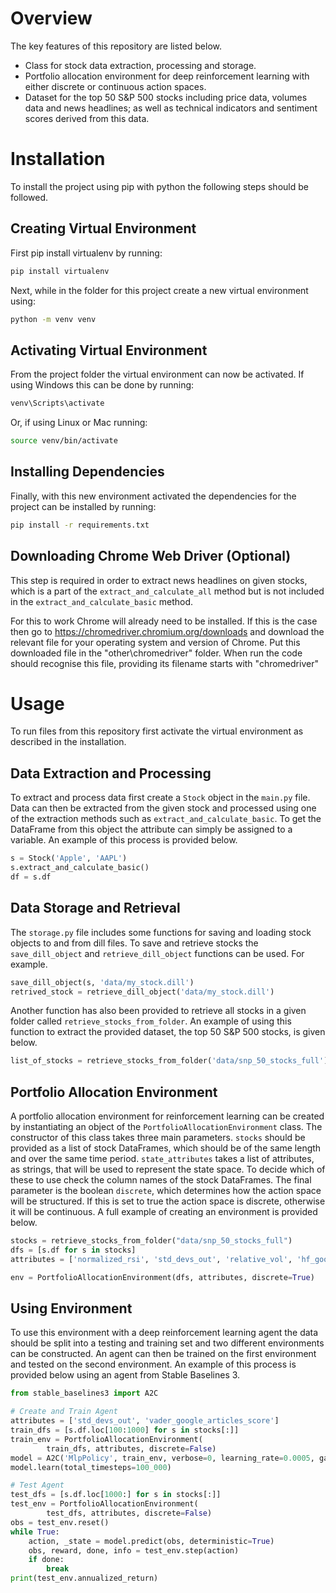 # Overview

The key features of this repository are listed below.

- Class for stock data extraction, processing and storage.
- Portfolio allocation environment for deep reinforcement learning with either discrete or continuous action spaces.
- Dataset for the top 50 S&P 500 stocks including price data, volumes data and news headlines; as well as technical indicators and sentiment scores derived from this data.

# Installation

To install the project using pip with python the following steps should be followed.

## Creating Virtual Environment

First pip install virtualenv by running:

```bash
pip install virtualenv
```

Next, while in the folder for this project create a new virtual environment using:

```bash
python -m venv venv
```

## Activating Virtual Environment

From the project folder the virtual environment can now be activated. If using Windows this can be done by running:

```bash
venv\Scripts\activate
```
Or, if using Linux or Mac running:

```bash
source venv/bin/activate
```

## Installing Dependencies

Finally, with this new environment activated the dependencies for the project can be installed by running:

```bash
pip install -r requirements.txt
```

## Downloading Chrome Web Driver (Optional)
This step is required in order to extract news headlines on given stocks, which is a part of the `extract_and_calculate_all` method but is not included in the `extract_and_calculate_basic` method.

For this to work Chrome will already need to be installed. If this is the case then go to https://chromedriver.chromium.org/downloads and download the relevant file for your operating system and version of Chrome. Put this downloaded file in the "other\chromedriver" folder. When run the code should recognise this file, providing its filename starts with "chromedriver"

# Usage

To run files from this repository first activate the virtual environment as described in the installation.

## Data Extraction and Processing

To extract and process data first create a `Stock` object in the `main.py` file. Data can then be extracted from the given stock and processed using one of the extraction methods such as `extract_and_calculate_basic`. To get the DataFrame from this object the attribute can simply be assigned to a variable. An example of this process is provided below.

```python
s = Stock('Apple', 'AAPL')
s.extract_and_calculate_basic()
df = s.df
```

## Data Storage and Retrieval

The `storage.py` file includes some functions for saving and loading stock objects to and from dill files. To save and retrieve stocks the `save_dill_object` and `retrieve_dill_object` functions can be used. For example.

```python
save_dill_object(s, 'data/my_stock.dill')
retrived_stock = retrieve_dill_object('data/my_stock.dill')
```
Another function has also been provided to retrieve all stocks in a given folder called `retrieve_stocks_from_folder`. An example of using this function to extract the provided dataset, the top 50 S&P 500 stocks, is given below.

```python
list_of_stocks = retrieve_stocks_from_folder('data/snp_50_stocks_full')
```

## Portfolio Allocation Environment

A portfolio allocation environment for reinforcement learning can be created by instantiating an object of the `PortfolioAllocationEnvironment` class. The constructor of this class takes three main parameters. `stocks` should be provided as a list of stock DataFrames, which should be of the same length and over the same time period. `state_attributes` takes a list of attributes, as strings, that will be used to represent the state space. To decide which of these to use check the column names of the stock DataFrames. The final parameter is the boolean `discrete`, which determines how the action space will be structured. If this is set to true the action space is discrete, otherwise it will be continuous. A full example of creating an environment is provided below.

```python
stocks = retrieve_stocks_from_folder("data/snp_50_stocks_full")
dfs = [s.df for s in stocks]
attributes = ['normalized_rsi', 'std_devs_out', 'relative_vol', 'hf_google_articles_score', 'vader_google_articles_score', 'ranking_score']

env = PortfolioAllocationEnvironment(dfs, attributes, discrete=True)
```

## Using Environment

To use this environment with a deep reinforcement learning agent the data should be split into a testing and training set and two different environments can be constructed. An agent can then be trained on the first environment and tested on the second environment. An example of this process is provided below using an agent from Stable Baselines 3.

```python
from stable_baselines3 import A2C

# Create and Train Agent
attributes = ['std_devs_out', 'vader_google_articles_score']
train_dfs = [s.df.loc[100:1000] for s in stocks[:]]
train_env = PortfolioAllocationEnvironment(
        train_dfs, attributes, discrete=False)
model = A2C('MlpPolicy', train_env, verbose=0, learning_rate=0.0005, gamma=0)
model.learn(total_timesteps=100_000)

# Test Agent
test_dfs = [s.df.loc[1000:] for s in stocks[:]]
test_env = PortfolioAllocationEnvironment(
        test_dfs, attributes, discrete=False)
obs = test_env.reset()
while True:
    action, _state = model.predict(obs, deterministic=True)
    obs, reward, done, info = test_env.step(action)
    if done:
        break
print(test_env.annualized_return)
```
